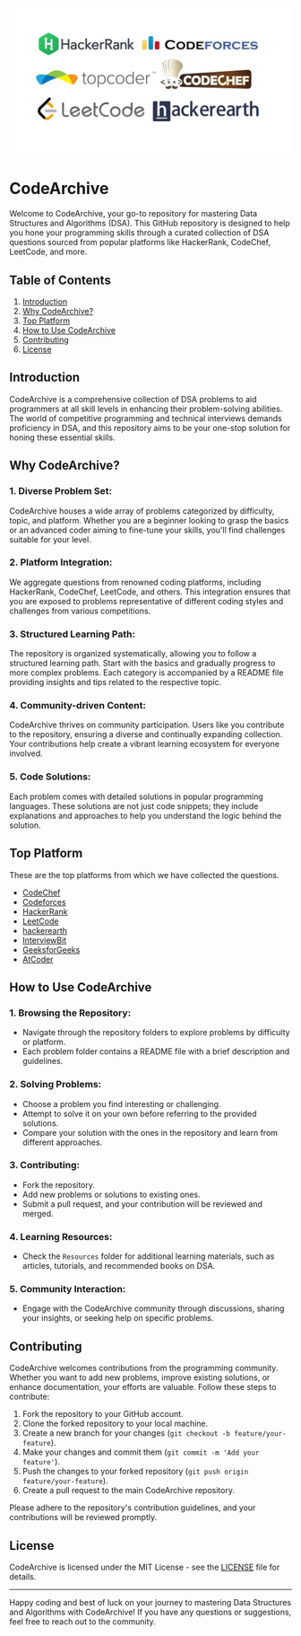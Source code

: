 ![Poster](./Docs/CodeArchive.jpg)

# CodeArchive

Welcome to CodeArchive, your go-to repository for mastering Data Structures and Algorithms (DSA). This GitHub repository is designed to help you hone your programming skills through a curated collection of DSA questions sourced from popular platforms like HackerRank, CodeChef, LeetCode, and more.

## Table of Contents

1. [Introduction](#introduction)
2. [Why CodeArchive?](#why-codearchive)
3. [Top Platform](#top-platform)
4. [How to Use CodeArchive](#how-to-use-codearchive)
5. [Contributing](#contributing)
6. [License](#license)

## Introduction

CodeArchive is a comprehensive collection of DSA problems to aid programmers at all skill levels in enhancing their problem-solving abilities. The world of competitive programming and technical interviews demands proficiency in DSA, and this repository aims to be your one-stop solution for honing these essential skills.

## Why CodeArchive?

### 1. **Diverse Problem Set:**
   CodeArchive houses a wide array of problems categorized by difficulty, topic, and platform. Whether you are a beginner looking to grasp the basics or an advanced coder aiming to fine-tune your skills, you'll find challenges suitable for your level.

### 2. **Platform Integration:**
   We aggregate questions from renowned coding platforms, including HackerRank, CodeChef, LeetCode, and others. This integration ensures that you are exposed to problems representative of different coding styles and challenges from various competitions.

### 3. **Structured Learning Path:**
   The repository is organized systematically, allowing you to follow a structured learning path. Start with the basics and gradually progress to more complex problems. Each category is accompanied by a README file providing insights and tips related to the respective topic.

### 4. **Community-driven Content:**
   CodeArchive thrives on community participation. Users like you contribute to the repository, ensuring a diverse and continually expanding collection. Your contributions help create a vibrant learning ecosystem for everyone involved.

### 5. **Code Solutions:**
   Each problem comes with detailed solutions in popular programming languages. These solutions are not just code snippets; they include explanations and approaches to help you understand the logic behind the solution.

## Top Platform
These are the top platforms from which we have collected the questions.
- [CodeChef](https://www.codechef.com/)
- [Codeforces](https://codeforces.com/)
- [HackerRank](https://www.hackerrank.com/)
- [LeetCode](https://leetcode.com/)
- [hackerearth](https://www.hackerearth.com/)
- [InterviewBit](https://www.interviewbit.com/)
- [GeeksforGeeks](https://www.geeksforgeeks.org/)
- [AtCoder](https://atcoder.jp/)

## How to Use CodeArchive

### 1. **Browsing the Repository:**
   - Navigate through the repository folders to explore problems by difficulty or platform.
   - Each problem folder contains a README file with a brief description and guidelines.

### 2. **Solving Problems:**
   - Choose a problem you find interesting or challenging.
   - Attempt to solve it on your own before referring to the provided solutions.
   - Compare your solution with the ones in the repository and learn from different approaches.

### 3. **Contributing:**
   - Fork the repository.
   - Add new problems or solutions to existing ones.
   - Submit a pull request, and your contribution will be reviewed and merged.

### 4. **Learning Resources:**
   - Check the `Resources` folder for additional learning materials, such as articles, tutorials, and recommended books on DSA.

### 5. **Community Interaction:**
   - Engage with the CodeArchive community through discussions, sharing your insights, or seeking help on specific problems.

## Contributing

CodeArchive welcomes contributions from the programming community. Whether you want to add new problems, improve existing solutions, or enhance documentation, your efforts are valuable. Follow these steps to contribute:

1. Fork the repository to your GitHub account.
2. Clone the forked repository to your local machine.
3. Create a new branch for your changes (`git checkout -b feature/your-feature`).
4. Make your changes and commit them (`git commit -m 'Add your feature'`).
5. Push the changes to your forked repository (`git push origin feature/your-feature`).
6. Create a pull request to the main CodeArchive repository.

Please adhere to the repository's contribution guidelines, and your contributions will be reviewed promptly.

## License

CodeArchive is licensed under the MIT License - see the [LICENSE](LICENSE) file for details.

---

Happy coding and best of luck on your journey to mastering Data Structures and Algorithms with CodeArchive! If you have any questions or suggestions, feel free to reach out to the community.